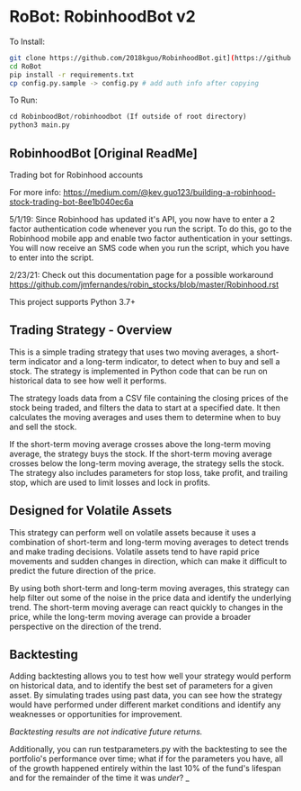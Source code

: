 # RoBot: RobinhoodBot v2

To Install:

```bash
git clone https://github.com/2018kguo/RobinhoodBot.git](https://github.com/quaelek/RoBot.git
cd RoBot
pip install -r requirements.txt
cp config.py.sample -> config.py # add auth info after copying
```

To Run:

```python
cd RobinboodBot/robinhoodbot (If outside of root directory)
python3 main.py
```

## RobinhoodBot [Original ReadMe]
Trading bot for Robinhood accounts

For more info:
https://medium.com/@kev.guo123/building-a-robinhood-stock-trading-bot-8ee1b040ec6a

5/1/19: Since Robinhood has updated it's API, you now have to enter a 2 factor authentication code whenever you run the script. To do this, go to the Robinhood mobile app and enable two factor authentication in your settings. You will now receive an SMS code when you run the script, which you have to enter into the script.

2/23/21: Check out this documentation page for a possible workaround
https://github.com/jmfernandes/robin_stocks/blob/master/Robinhood.rst

This project supports Python 3.7+

## Trading Strategy - Overview

This is a simple trading strategy that uses two moving averages, a short-term indicator and a long-term indicator, to detect when to buy and sell a stock. The strategy is implemented in Python code that can be run on historical data to see how well it performs.

The strategy loads data from a CSV file containing the closing prices of the stock being traded, and filters the data to start at a specified date. It then calculates the moving averages and uses them to determine when to buy and sell the stock.

If the short-term moving average crosses above the long-term moving average, the strategy buys the stock. If the short-term moving average crosses below the long-term moving average, the strategy sells the stock. The strategy also includes parameters for stop loss, take profit, and trailing stop, which are used to limit losses and lock in profits.

## Designed for Volatile Assets
  
This strategy can perform well on volatile assets because it uses a combination of short-term and long-term moving averages to detect trends and make trading decisions. Volatile assets tend to have rapid price movements and sudden changes in direction, which can make it difficult to predict the future direction of the price.

By using both short-term and long-term moving averages, this strategy can help filter out some of the noise in the price data and identify the underlying trend. The short-term moving average can react quickly to changes in the price, while the long-term moving average can provide a broader perspective on the direction of the trend.

## Backtesting

Adding backtesting allows you to test how well your strategy would perform on historical data, and to identify the best set of parameters for a given asset. By simulating trades using past data, you can see how the strategy would have performed under different market conditions and identify any weaknesses or opportunities for improvement.

_Backtesting results are not indicative future returns._

Additionally, you can run testparameters.py with the backtesting to see the portfolio's performance over time; what if for the parameters you have, all of the growth happened entirely within the last 10% of the fund's lifespan and for the remainder of the time it was _under_?
_

